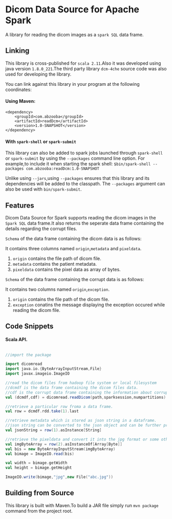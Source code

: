 # Dicom Data Source for Apache Spark

A library for reading the dicom images as a `spark SQL` data frame.


## Linking 

This library is cross-published for `scala 2.11`.Also it was developed using java version `1.8.0_221`.The third party library
`dcm-4che` source code was also used for developing the library.
 
You can link against this library in your program at the following coordinates:


#### Using Maven:
```
<dependency>
    <groupId>com.abzooba</groupId>
    <artifactId>readDcm</artifactId>
    <version>1.0-SNAPSHOT</version>
</dependency>
```


#### With `spark-shell` or `spark-submit`

This library can also be added to spark jobs launched through `spark-shell` or `spark-submit` by using the `--packages`
command line option. For example,to include it when starting the spark shell:
    `$bin/spark-shell --packages com.abzooba:readDcm:1.0-SNAPSHOT`
    
Unlike using `--jars`,using `--packages` ensures that this library and its dependencies will be added to the classpath.
The `--packages` argument can also be used with `bin/spark-submit`.


## Features

Dicom Data Source for Spark supports reading the dicom images in the `Spark SQL` data frame.It also returns the seperate 
data frame containing the details regarding the corrupt files.

`Schema`  of the data frame containing the dicom data is as follows:

It contains three columns named `origin`,`metadata` and `pixeldata`.

1. `origin` contains the file path of dicom file.
2. `metadata` contains the patient metadata.
3. `pixeldata` contains the pixel data as array of bytes.

`Schema` of the data frame containing the corrupt data is as follows:

It contains two columns named `origin`,`exception`.

1. `origin` contains the file path of the dicom file.
2. `exception` conatins the message displaying the exception occured while reading the dicom file.


## Code Snippets 


#### Scala API.

```scala

//import the package

import dicomread
import java.io.{ByteArrayInputStream,File}
import javax.imageio.ImageIO

//read the dicom files from hadoop file system or local filesystem
//dcmdf is the data frame containing the dicom files data.
//cdf is the corrupt data frame containing the information about corrupt file.
val (dcmdf,cdf) = dicomread.readDicom(path,sparksession,numpartitions)

//retrieve a particular row froma a data frame.
val row = dcmdf.rdd.take(1).last

//retrieve metadata which is stored as json string in a dataframe.
//json string can be converted to the json object and can be further processed using appropriate library.
val jsonString = row(1).asInstance[String]

//retrieve the pixeldata and convert it into the jpg format or some other format.
val imgByteArray = row(2).asInstanceOf[Array[Byte]]
val bis = new ByteArrayInputStream(imgByteArray)
val bimage = ImageIO.read(bis)

val width = bimage.getWidth
val height = bimage.getHeight

ImageIO.write(bimage,"jpg",new File("abc.jpg"))
```


## Building from Source

This library is built with Maven.To build a JAR file simply run `mvn package` command from the project root.




